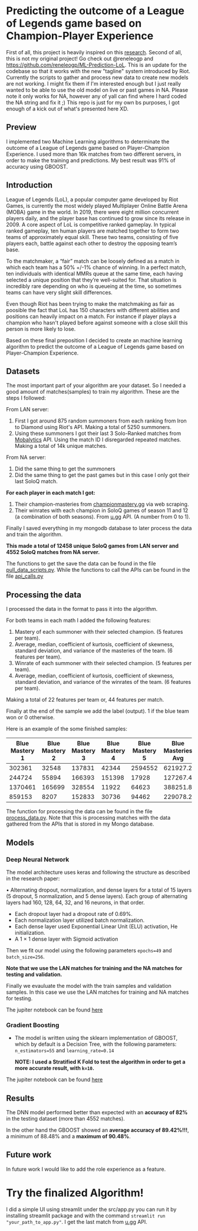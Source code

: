 # Predicting the outcome of a League of Legends game based on Champion-Player Experience

First of all, this project is heavily inspired on this [research](https://arxiv.org/abs/2108.02799#:~:text=Using%20a%20deep%20neural%20network,for%20playing%20LoL%20and%20matchmaking.). Second of all, this is not my original project! Go check out @reneleogp and https://github.com/reneleogp/ML-Prediction-LoL. This is an update for the codebase so that it works with the new "tagline" system introduced by Riot. Currently the scripts to gather and process new data to create new models are not working. I might fix them if I'm interested enough but I just really wanted to be able to use the old model on live or past games in NA. Please note it only works for NA, however any of yall can find where I hard coded the NA string and fix it ;) This repo is just for my own bs purposes, I got enough of a kick out of what's presented here XD.

## Preview

I implemented two Machine Learning algorithms to determinate the outcome of a League of Legends game based on Player-Champion Experience. I used more than 16k matches from two different servers, in order to make the training and predictions. My best result was 91% of accuracy using GBOOST.

## Introduction

League of Legends (LoL), a popular computer game developed by Riot Games, is currently the most widely played Multiplayer Online Battle Arena (MOBA) game in the world. In 2019, there were eight million concurrent players daily, and the player base has continued to grow since its release in 2009. A core aspect of LoL is competitive ranked gameplay. In typical ranked gameplay, ten human players are matched together to form two teams of approximately equal skill. These two teams, consisting of five players each, battle against each other to destroy the opposing team’s base.

To the matchmaker, a “fair” match can be loosely defined as a match in which each team has a 50% +/-1% chance of winning. In a perfect match, ten individuals with identical MMRs queue at the same time, each having selected a unique position that they’re well-suited for. That situation is incredibly rare depending on who is queueing at the time, so sometimes teams can have very slight skill differences.

Even though Riot has been trying to make the matchmaking as fair as poosible the fact that LoL has 150 characters with different abilities and positions can heavily impact on a match. For instance if player plays a champion who hasn't played before against someone with a close skill this person is more likely to lose.

Based on these final preposition I decided to create an machine learning algorithm to predict the outcome of a League of Legends game based on Player-Champion Experience.

## Datasets

The most important part of your algorithm are your dataset. So I needed a good amount of matches(samples) to train my algorithm. These are the steps I followed:

From LAN server:

1. First I got around 875 random summoners from each ranking from Iron to Diamond using Riot's API. Making a total of 5250 summoners.
2. Using these summoners I got their last 3 Solo-Ranked matches from [Mobalytics](https://mobalytics.gg/) API. Using the match ID I disregarded repeated matches. Making a total of 14k unique matches.

From NA server:
1. Did the same thing to get the summoners
2. Did the same thing to get the past games but in this case I only got their last SoloQ match.
   
**For each player in each match I got:**
   
1. Their champion-masteries from [championmastery.gg](https://championmastery.gg/) via web scraping.
2. Their winrates with each champion in SoloQ games of season 11 and 12 (a combination of both seasons). From [u.gg](https://u.gg/) API. (A number from 0 to 1).

Finally I saved everything in my mongodb database to later process the data and train the algorithm.

**This made a total of 12458 unique SoloQ games from LAN server and 4552 SoloQ matches from NA server.**

The functions to get the save the data can be found in the file [pull_data_scripts.py](https://github.com/PlayErphil/ML-Prediction-LoL/blob/master/src/get_data_training/pull_data_scripts.py). While the functions to call the APIs can be found in the file [api_calls.py](https://github.com/PlayErphil/ML-Prediction-LoL/blob/master/src/api_calls/api_calls.py)

## Processing the data

I processed the data in the format to pass it into the algorithm.

For both teams in each math I added the following features:

1. Mastery of each summoner with their selected champion. (5 features per team).
2. Average, median, coefficient of kurtosis, coefficient of skewness, standard deviation, and variance of the masteries of the team. (6 features per team).
3. Winrate of each summoner with their selected champion. (5 features per team).
4. Average, median, coefficient of kurtosis, coefficient of skewness, standard deviation, and variance of the winrates of the team. (6 features per team).

Making a total of 22 features per team or, 44 features per match.

Finally at the end of the sample we add the label (output). 1 if the blue team won or 0 otherwise.

Here is an example of the some finished samples:

| Blue Mastery 1 | Blue Mastery 2 | Blue Mastery 3 | Blue Mastery 4 | Blue Mastery 5 | Blue Masteries Avg | Blue Masteries Median | Blue Masteries Kurtorsis | Blue Masteries Skewness | Blue Masteries Std | Blue Masteries Variance | Blue Winrate 1      | Blue Winrate 2     | Blue Winrate 3      | Blue Winrate 4      | Blue Winrate 5      | Blue Winrates Avg   | Blue Winrates Median | Blue Winrates Kurtorsis | Blue Winrates Skewness | Blue Winrates Std    | Blue Winrates Variance | Red Mastery 1 | Red Mastery 2 | Red Mastery 3 | Red Mastery 4 | Red Mastery 5 | Red Masteries Avg | Red Masteries Median | Red Masteries Kurtorsis | Red Masteries Skewness | Red Masteries Std  | Red Masteries Variance | Red Winrate 1      | Red Winrate 2      | Red Winrate 3       | Red Winrate 4       | Red Winrate 5      | Red Winrates Avg    | Red Winrates Median | Red Winrates Kurtorsis | Red Winrates Skewness | Red Winrates Std    | Red Winrates Variance | Blue Won |
| -------------- | -------------- | -------------- | -------------- | -------------- | ------------------ | --------------------- | ------------------------ | ----------------------- | ------------------ | ----------------------- | ------------------- | ------------------ | ------------------- | ------------------- | ------------------- | ------------------- | -------------------- | ----------------------- | ---------------------- | -------------------- | ---------------------- | ------------- | ------------- | ------------- | ------------- | ------------- | ----------------- | -------------------- | ----------------------- | ---------------------- | ------------------ | ---------------------- | ------------------ | ------------------ | ------------------- | ------------------- | ------------------ | ------------------- | ------------------- | ---------------------- | --------------------- | ------------------- | --------------------- | -------- |
| 302361         | 32548          | 137831         | 42344          | 2594552        | 621927.2           | 137831.0              | 4.804286377468026        | 2.1839427059899292      | 991060.5244612258  | 982200963145.36         | 0.44642857142857145 | 0.5882352941176471 | 0.23076923076923075 | 0.42857142857142855 | 0.5064102564102564  | 0.4400829562594269  | 0.44642857142857145  | 1.7867390843738296      | -1.0057794278406758    | 0.11860307225221957  | 0.014066688747665215   | 161323        | 69486         | 860782        | 5651          | 760456        | 371539.6          | 161323.0             | -3.0230679355840793     | 0.5602290310596598     | 363294.90939048404 | 131983191189.04        | 0.5522388059701493 | 0.6                | 0.4857142857142857  | 0.33333333333333326 | 0.5883838383838383 | 0.5119340526803213  | 0.5522388059701493  | 1.7550266381659405     | -1.4411615960973314   | 0.09778583443443616 | 0.00956206941603896   | 0        |
| 244724         | 55894          | 166393         | 151398         | 17928          | 127267.4           | 151398.0              | -1.3369649217205293      | 0.01316455063445954     | 81189.18392889536  | 6591683587.040001       | 0.5454545454545454  | 0.625              | 0.39893617021276595 | 0.5                 | 0.0                 | 0.4138781431334623  | 0.5                  | 2.9264103385945406      | -1.6520677083219906    | 0.21946304574713268  | 0.04816402844860805    | 33130         | 9301          | 415872        | 82639         | 15557         | 111299.8          | 33130.0              | 4.422881427922964       | 2.08903337480402       | 154445.2155651317  | 23853324610.96         | 0.7142857142857143 | 0.5384615384615384 | 0.5511363636363636  | 0.6415094339622641  | 0.5                | 0.5890786100691761  | 0.5511363636363636  | -0.9509293445462141    | 0.7660317416649389    | 0.07792626131767952 | 0.006072502202951276  | 0        |
| 1370461        | 165699         | 328554         | 11922          | 64623          | 388251.8           | 165699.0              | 4.0663657209767          | 1.9913240765628601      | 502829.6346149061  | 252837641446.95996      | 0.5311284046692607  | 0.543859649122807  | 0.4878048780487805  | 0.4444444444444444  | 0.43333333333333335 | 0.48811414192372526 | 0.4878048780487805   | -2.714615983530692      | 0.01750089360642681    | 0.044420408562547566 | 0.0019731726968636493  | 24674         | 69412         | 24297         | 197578        | 1344271       | 332046.4          | 69412.0              | 4.679175538952802       | 2.153192672198477      | 510067.58473543485 | 260168940997.84        | 0.7333333333333333 | 0.4705882352941176 | 0.631578947368421   | 0.5357142857142857  | 0.5294117647058824 | 0.5801253132832079  | 0.5357142857142857  | -0.1714387569448257    | 0.8322535703305709    | 0.09237180165145097 | 0.008532549740335     | 0        |
| 859153         | 8207           | 152833         | 30736          | 94462          | 229078.2           | 94462.0               | 4.494974145065102        | 2.0987197424240636      | 319077.67728589225 | 101810564142.16         | 0.594               | 0.5833333333333334 | 0.5833333333333334  | 0.5                 | 0.6111111111111112  | 0.5743555555555556  | 0.5833333333333334   | 3.8040034295105913      | -1.835360837059765     | 0.03854043251277294  | 0.0014853649382716057  | 7376          | 19807         | 249551        | 1914694       | 2021545       | 842594.6          | 249551.0             | -3.24972252904008       | 0.5761330822350282     | 923644.0250595681  | 853118285028.24        | 0.0                | 0.5                | 0.14285714285714285 | 0.5157894736842106  | 0.5236318407960199 | 0.33645569146747467 | 0.5                 | -2.252574646473776     | -0.7891605499808829   | 0.22119000317369086 | 0.048925017503977375  | 1        |

   
The function for processing the data can be found in the file [process_data.py](https://github.com/PlayErphil/ML-Prediction-LoL/blob/master/src/get_data_training/process_data.py). Note that this is processing matches with the data gathered from the APIs that is stored in my Mongo database.

## Models

### Deep Neural Network

The model architecture uses keras and following the structure as described in the research paper:

• Alternating dropout, normalization, and dense layers for a total of 15 layers (5 dropout, 5 normalization, and 5 dense
layers). Each group of alternating layers had 160, 128, 64, 32, and 16 neurons, in that order.

- Each dropout layer had a dropout rate of 0.69%.
- Each normalization layer utilized batch normalization.
- Each dense layer used Exponential Linear Unit (ELU) activation, He initialization.
- A 1 × 1 dense layer with Sigmoid activation

Then we fit our model using the following parameters `epochs=49` and `batch_size=256`. 

**Note that we use the LAN matches for training and the NA matches for testing and validation.**

Finally we evauluate the model with the train samples and validation samples. In this case we use the LAN matches for training and NA matches for testing.

The jupiter notebook can be found [here](https://github.com/PlayErphil/ML-Prediction-LoL/blob/master/src/neural_network.ipynb)


### Gradient Boosting

- The model is written using the sklearn implementation of GBOOST, which by default is a Decision Tree, with the following parameters: `n_estimators=55` and `learning_rate=0.14`
  
  **NOTE: I used a Stratified K Fold to test the algorithm in order to get a more accurate result, with `k=10`.** 

The jupiter notebook can be found [here](https://github.com/PlayErphil/ML-Prediction-LoL/blob/master/src/gboost.ipynb)

## Results

The DNN model performed better than expected with an **accuracy of 82%** in the testing dataset (more than 4552 matches). 

In the other hand the GBOOST showed an **average accuracy of 89.42%!!!**, a minimum of 88.48% and a **maximum of 90.48%**. 

## Future work

In future work I would like to add the role experience as a feature.

# Try the finalized Algorithm!

I did a simple UI using streamlit under the src/app.py you can run it by installing streamlit package and with the command `streamlit run "your_path_to_app.py"`. I get the last match from [u.gg](https://u.gg/) API.






